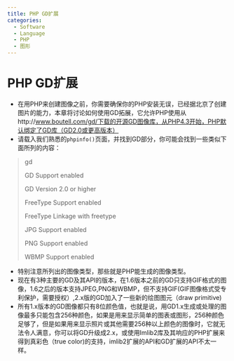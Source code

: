 ```yaml
---
title: PHP GD扩展
categories:
  - Software
  - Language
  - PHP
  - 图形
---
```

# PHP GD扩展

- 在用PHP来创建图像之前，你需要确保你的PHP安装无误，已经据北京了创建图片的能力，本章将讨论如何使用GD拓展，它允许PHP使用从http://www.boutell.com/gd/下载的开源GD图像库，从PHP4.3开始，PHP默认绑定了GD库（GD2.0或更高版本）
- 请载入我们熟悉的`phpinfo()`页面，并找到GD部分，你可能会找到一些类似下面所列的内容：

> gd
>
> GD Support			 enabled
>
> GD Version			  2.0 or higher
>
> FreeType Support	enabled
>
> FreeType Linkage    with freetype
>
> JPG Support			enabled
>
> PNG Support		   enabled
>
> WBMP Support		enabled

- 特别注意所列出的图像类型，那些就是PHP能生成的图像类型。
- 现在有3种主要的GD及其API的版本，在1.6版本之前的GD只支持GIF格式的图像，1.6之后的版本支持JPEG,PNG和WBMP，但不支持GIF(GIF图像格式受专利保护，需要授权）,2.x版的GD加入了一些新的绘图图元（draw primitive)
- 所有1.x版本的GD图像都只有8位颜色值，也就是说，用GD1.x生成或处理的图像最多只能包含256种颜色，如果是用来显示简单的图表或图形，256种颜色足够了，但是如果用来显示照片或其他需要256种以上颜色的图像时，它就无法令人满意，你可以将GD升级成2.x，或使用Imlib2库及其响应的PHP扩展来得到真彩色（true color)的支持，imlib2扩展的API和GD扩展的API不太一样。

